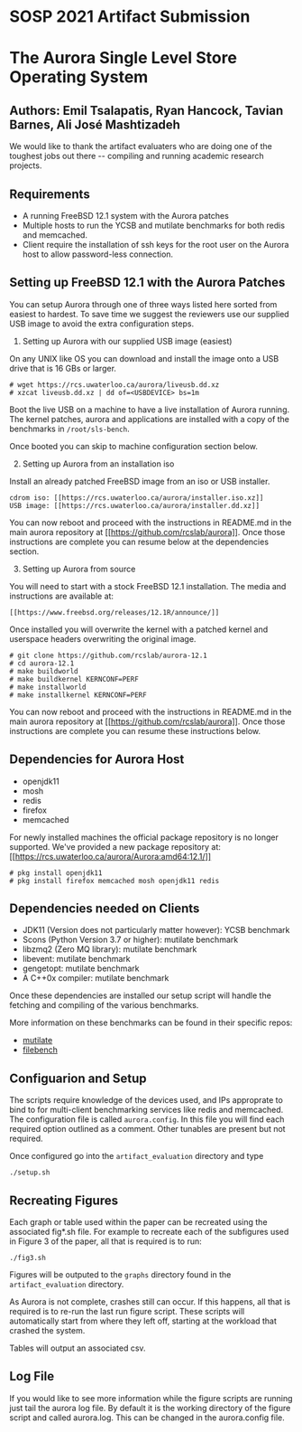 
SOSP 2021 Artifact Submission
=============================
The Aurora Single Level Store Operating System
==============================================
Authors: Emil Tsalapatis, Ryan Hancock, Tavian Barnes, Ali José Mashtizadeh
---------------------------------------------------------------------------

We would like to thank the artifact evaluaters who are doing one of the 
toughest jobs out there -- compiling and running academic research projects.

Requirements
------------
 * A running FreeBSD 12.1 system with the Aurora patches
 * Multiple hosts to run the YCSB and mutilate benchmarks for both redis and 
   memcached.
 * Client require the installation of ssh keys for the root user on the Aurora 
   host to allow password-less connection.

Setting up FreeBSD 12.1 with the Aurora Patches
-----------------------------------------------

You can setup Aurora through one of three ways listed here sorted from easiest 
to hardest.  To save time we suggest the reviewers use our supplied USB image 
to avoid the extra configuration steps.

1. Setting up Aurora with our supplied USB image (easiest)

On any UNIX like OS you can download and install the image onto a USB drive 
that is 16 GBs or larger.

```
# wget https://rcs.uwaterloo.ca/aurora/liveusb.dd.xz
# xzcat liveusb.dd.xz | dd of=<USBDEVICE> bs=1m
```

Boot the live USB on a machine to have a live installation of Aurora running.  
The kernel patches, aurora and applications are installed with a copy of the 
benchmarks in `/root/sls-bench`.

Once booted you can skip to machine configuration section below.

2. Setting up Aurora from an installation iso

Install an already patched FreeBSD image from an iso or USB installer.

    cdrom iso: [[https://rcs.uwaterloo.ca/aurora/installer.iso.xz]]
    USB image: [[https://rcs.uwaterloo.ca/aurora/installer.dd.xz]]

You can now reboot and proceed with the instructions in README.md in the main 
aurora repository at [[https://github.com/rcslab/aurora]].  Once those 
instructions are complete you can resume below at the dependencies section.

3. Setting up Aurora from source

You will need to start with a stock FreeBSD 12.1 installation.  The media and 
instructions are available at:

    [[https://www.freebsd.org/releases/12.1R/announce/]]

Once installed you will overwrite the kernel with a patched kernel and 
userspace headers overwriting the original image.

```
# git clone https://github.com/rcslab/aurora-12.1
# cd aurora-12.1
# make buildworld
# make buildkernel KERNCONF=PERF
# make installworld
# make installkernel KERNCONF=PERF
```

You can now reboot and proceed with the instructions in README.md in the main 
aurora repository at [[https://github.com/rcslab/aurora]].  Once those 
instructions are complete you can resume these instructions below.

Dependencies for Aurora Host
----------------------------
 * openjdk11
 * mosh
 * redis
 * firefox
 * memcached

For newly installed machines the official package repository is no longer 
supported.  We've provided a new package repository at: 
[[https://rcs.uwaterloo.ca/aurora/Aurora:amd64:12.1/]]

```
# pkg install openjdk11
# pkg install firefox memcached mosh openjdk11 redis
```

Dependencies needed on Clients
------------------------------
 * JDK11 (Version does not particularly matter however): YCSB benchmark
 * Scons (Python Version 3.7 or higher): mutilate benchmark
 * libzmq2 (Zero MQ library): mutilate benchmark
 * libevent: mutilate benchmark
 * gengetopt: mutilate benchmark
 * A C++0x compiler: mutilate benchmark

Once these dependencies are installed our setup script will handle the fetching 
and compiling of the various benchmarks.

More information on these benchmarks can be found in their specific repos:
* [mutilate](https://github.com/rcslab/mutilate)
* [filebench](https://github.com/rcslab/filebench)

Configuarion and Setup
----------------------
The scripts require knowledge of the devices used, and IPs approprate to bind
to for multi-client benchmarking services like redis and memcached.  The
configuration file is called `aurora.config`. In this file you will find each
required option outlined as a comment. Other tunables are present but not required.

Once configured go into the `artifact_evaluation` directory and type

```
./setup.sh
```

Recreating Figures
------------------

Each graph or table used within the paper can be recreated using the associated 
fig\*.sh file. For example to recreate each of the subfigures used in Figure 3 
of the paper, all that is required is to run:

```
./fig3.sh
```

Figures will be outputed to the `graphs` directory found in the 
`artifact_evaluation` directory.

As Aurora is not complete, crashes still can occur. If this happens, all that
is required is to re-run the last run figure script. These scripts will
automatically start from where they left off, starting at the workload that
crashed the system.

Tables will output an associated csv.

Log File
--------
If you would like to see more information while the figure scripts are running 
just tail the aurora log file. By default it is the working directory of the 
figure script and called aurora.log. This can be changed in the aurora.config 
file.

